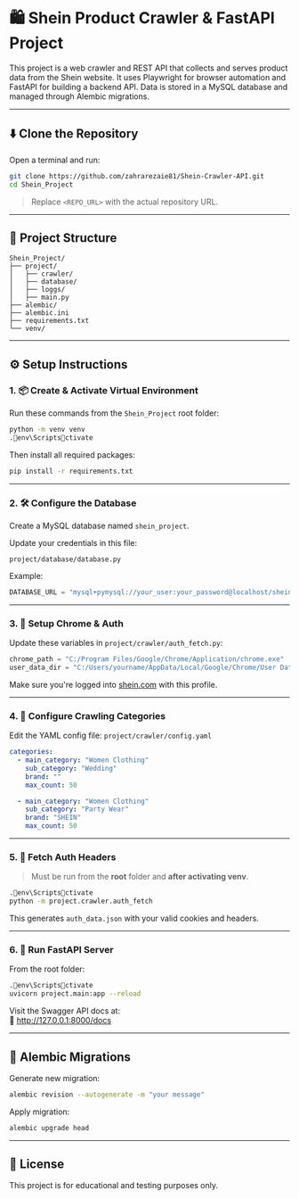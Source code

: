 # 🛍️ Shein Product Crawler & FastAPI Project

This project is a web crawler and REST API that collects and serves product data from the Shein website. It uses Playwright for browser automation and FastAPI for building a backend API. Data is stored in a MySQL database and managed through Alembic migrations.

---

## ⬇️ Clone the Repository

Open a terminal and run:

```bash
git clone https://github.com/zahrarezaie81/Shein-Crawler-API.git
cd Shein_Project
```

> Replace `<REPO_URL>` with the actual repository URL.

---

## 📁 Project Structure

```
Shein_Project/
├── project/
│   ├── crawler/
│   ├── database/
│   ├── loggs/
│   ├── main.py
├── alembic/
├── alembic.ini
├── requirements.txt
└── venv/
```

---

## ⚙️ Setup Instructions

### 1. 📦 Create & Activate Virtual Environment

Run these commands from the `Shein_Project` root folder:

```bash
python -m venv venv
.env\Scriptsctivate
```

Then install all required packages:

```bash
pip install -r requirements.txt
```

---

### 2. 🛠️ Configure the Database

Create a MySQL database named `shein_project`.

Update your credentials in this file:
```
project/database/database.py
```

Example:

```python
DATABASE_URL = "mysql+pymysql://your_user:your_password@localhost/shein_project"
```

---

### 3. 🧠 Setup Chrome & Auth

Update these variables in `project/crawler/auth_fetch.py`:

```python
chrome_path = "C:/Program Files/Google/Chrome/Application/chrome.exe"
user_data_dir = "C:/Users/yourname/AppData/Local/Google/Chrome/User Data/Profile 3"
```

Make sure you're logged into [shein.com](https://shein.com) with this profile.

---

### 4. 🧪 Configure Crawling Categories

Edit the YAML config file: `project/crawler/config.yaml`

```yaml
categories:
  - main_category: "Women Clothing"
    sub_category: "Wedding"
    brand: ""
    max_count: 50

  - main_category: "Women Clothing"
    sub_category: "Party Wear"
    brand: "SHEIN"
    max_count: 50
```

---

### 5. 🔐 Fetch Auth Headers

> Must be run from the **root** folder and **after activating venv**.

```bash
.env\Scriptsctivate
python -m project.crawler.auth_fetch
```

This generates `auth_data.json` with your valid cookies and headers.

---

### 6. 🚀 Run FastAPI Server

From the root folder:

```bash
.env\Scriptsctivate
uvicorn project.main:app --reload
```

Visit the Swagger API docs at:  
📎 http://127.0.0.1:8000/docs

---

## 🧬 Alembic Migrations

Generate new migration:

```bash
alembic revision --autogenerate -m "your message"
```

Apply migration:

```bash
alembic upgrade head
```

---

## 🧾 License

This project is for educational and testing purposes only.
